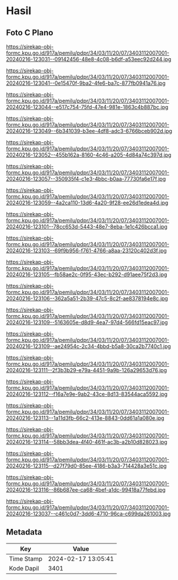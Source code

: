 # Hasil

## Foto C Plano

https://sirekap-obj-formc.kpu.go.id/917a/pemilu/pdpr/34/03/11/20/07/3403112007001-20240216-123031--09142456-48e8-4c08-b6df-a53eec92d244.jpg

https://sirekap-obj-formc.kpu.go.id/917a/pemilu/pdpr/34/03/11/20/07/3403112007001-20240216-123041--0e15470f-9ba2-4fe6-ba7c-877fb0941a76.jpg

https://sirekap-obj-formc.kpu.go.id/917a/pemilu/pdpr/34/03/11/20/07/3403112007001-20240216-123044--e517c754-75fd-47e4-981e-1863c4b887bc.jpg

https://sirekap-obj-formc.kpu.go.id/917a/pemilu/pdpr/34/03/11/20/07/3403112007001-20240216-123049--6b341039-b3ee-4df8-adc3-6766bceb902d.jpg

https://sirekap-obj-formc.kpu.go.id/917a/pemilu/pdpr/34/03/11/20/07/3403112007001-20240216-123052--455b162a-8160-4c46-a205-4d84a74c397d.jpg

https://sirekap-obj-formc.kpu.go.id/917a/pemilu/pdpr/34/03/11/20/07/3403112007001-20240216-123057--350935f4-c1e3-4bbc-b0aa-77730fa6e17f.jpg

https://sirekap-obj-formc.kpu.go.id/917a/pemilu/pdpr/34/03/11/20/07/3403112007001-20240216-123059--4a2ca110-13d6-4a20-9f28-ee26d1edea4d.jpg

https://sirekap-obj-formc.kpu.go.id/917a/pemilu/pdpr/34/03/11/20/07/3403112007001-20240216-123101--78cc653d-5443-48e7-8eba-1e1c426bcca1.jpg

https://sirekap-obj-formc.kpu.go.id/917a/pemilu/pdpr/34/03/11/20/07/3403112007001-20240216-123103--69f9b956-f761-4766-a8aa-23120c402d3f.jpg

https://sirekap-obj-formc.kpu.go.id/917a/pemilu/pdpr/34/03/11/20/07/3403112007001-20240216-123105--fb58ae2c-0f95-43ec-b292-d91aee75f2d3.jpg

https://sirekap-obj-formc.kpu.go.id/917a/pemilu/pdpr/34/03/11/20/07/3403112007001-20240216-123106--362a5a51-2b39-47c5-8c2f-ae8378194e8c.jpg

https://sirekap-obj-formc.kpu.go.id/917a/pemilu/pdpr/34/03/11/20/07/3403112007001-20240216-123109--5163605e-d8d9-4ea7-97d4-566fd15eac97.jpg

https://sirekap-obj-formc.kpu.go.id/917a/pemilu/pdpr/34/03/11/20/07/3403112007001-20240216-123109--ae24954c-2c34-4bbd-b5a8-30ca2b7740c1.jpg

https://sirekap-obj-formc.kpu.go.id/917a/pemilu/pdpr/34/03/11/20/07/3403112007001-20240216-123111--2f3b3b29-e79a-4451-9a9b-126a29653d76.jpg

https://sirekap-obj-formc.kpu.go.id/917a/pemilu/pdpr/34/03/11/20/07/3403112007001-20240216-123112--f16a7e9e-9ab2-43ce-8d13-83544aca5592.jpg

https://sirekap-obj-formc.kpu.go.id/917a/pemilu/pdpr/34/03/11/20/07/3403112007001-20240216-123113--1a11d3fb-66c2-413e-8843-0dd61a1a080e.jpg

https://sirekap-obj-formc.kpu.go.id/917a/pemilu/pdpr/34/03/11/20/07/3403112007001-20240216-123114--58bb3dea-4f40-461f-ac3b-a2b10d828023.jpg

https://sirekap-obj-formc.kpu.go.id/917a/pemilu/pdpr/34/03/11/20/07/3403112007001-20240216-123115--d27f79d0-85ee-4186-b3a3-714428a3e51c.jpg

https://sirekap-obj-formc.kpu.go.id/917a/pemilu/pdpr/34/03/11/20/07/3403112007001-20240216-123116--86b687ee-ca68-4bef-a1dc-99418a77febd.jpg

https://sirekap-obj-formc.kpu.go.id/917a/pemilu/pdpr/34/03/11/20/07/3403112007001-20240216-123037--c461c0d7-3dd6-4710-96ca-c699da261003.jpg


## Metadata

| Key        | Value               |
| ---------- | ------------------- |
| Time Stamp | 2024-02-17 13:05:41 |
| Kode Dapil | 3401                |



